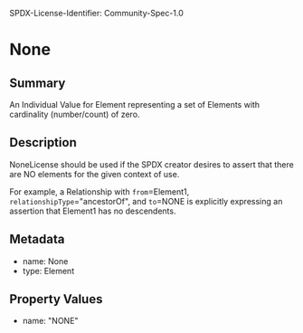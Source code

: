 SPDX-License-Identifier: Community-Spec-1.0

# None

## Summary

An Individual Value for Element representing a set of Elements with 
cardinality (number/count) of zero.

## Description

NoneLicense should be used if the SPDX creator desires to assert that 
there are NO elements for the given context of use.

For example, a Relationship with `from`=Element1, `relationshipType`="ancestorOf", 
and `to`=NONE is explicitly expressing an assertion that Element1 has no descendents.

## Metadata

- name: None
- type: Element

## Property Values

- name: "NONE"
